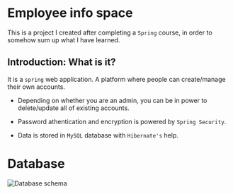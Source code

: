 # Employee info space
This is a project I created after completing a `Spring` course, in order to somehow sum up what I have learned.



## Introduction: What is it?

It is a `spring` web application. A platform where people can create/manage their own accounts.
 
 - Depending on whether you are an admin, you can be in power to delete/update all of existing accounts.

 - Password athentication and encryption is powered by `Spring Security`.

 - Data is stored in `MySQL` database with `Hibernate's` help.



# Database

  ![Database schema](./screenshots/db_schema.bnp)